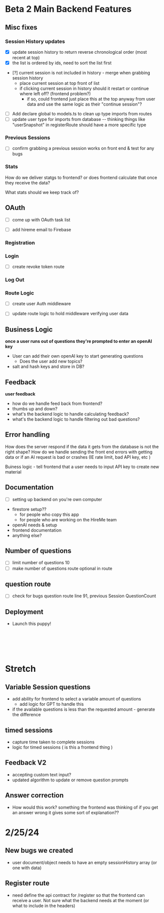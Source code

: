 # Beta 2 Main Backend Features

## Misc fixes
### Session History updates

- [x] update session history to return reverse chronological order (most recent at top)
- [x] the list is ordered by ids, need to sort the list first
- [?] current session is not included in history - merge when grabbing session history
  - place current session at top front of list
  - if clicking current session in history should it restart or continue where left off? (frontend problem?)
    - if so, could frontend just place this at the top anyway from user data 
    and use the same logic as their "continue session"?  
- [ ] Add declare global to models.ts to clean up type imports from routes
- [ ] update user type for imports from database
  -- thinking things like "userSnapshot" in registerRoute should have a more specific type

### Previous Sessions
- [ ] confirm grabbing a previous session works on front end & test for any bugs

### Stats

How do we deliver statgs to frontend? or does frontend calculate that once they receive the data?

What stats should we keep track of?





## OAuth
- [ ] come up with OAuth task list
- [ ] add hireme email to Firebase


### Registration
### Login
- [ ] create revoke token route

### Log Out

### Route Logic
- [ ] create user Auth middleware
- [ ] update route logic to hold middleware verifying user data


## Business Logic
**once a user runs out of questions they're prompted to enter an openAI key**
- User can add their own openAI key to start generating questions
    - Does the user add new topics?
- salt and hash keys and store in DB?


## Feedback
**user feedback**
- how do we handle feed back from frontend? 
- thumbs up and down? 
- what's the backend logic to handle calculating feedback?
- what's the backend logic to handle filtering out bad questions?


## Error handling
How does the server respond if the data it gets from the database is not the right shape?
How do we handle sending the front end errors with getting data or if an AI request is bad or crashes (IE rate limit, bad API key, etc )

Buiness logic - tell frontend that a user needs to input API key to create new material

## Documentation
- [ ] setting up backend on you're own computer
- firestore setup?? 
  - for people who copy this app
  - for people who are working on the HireMe team
- openAI needs & setup
- frontend documentation 
- anything else?

## Number of questions
- [ ] limit number of questions 10 
- [ ] make number of questions route optional in route

## question route
- [ ] check for bugs question route line 91, previous Session QuestionCount 


## Deployment
- Launch this puppy!


<br>
<br>
<br>
<br>

# Stretch

## Variable Session questions
- add ability for frontend to select a variable amount of questions
  - add logic for GPT to handle this
- if the available questions is less than the requested amount - generate the difference

## timed sessions
- capture time taken to complete sessions
- logic for timed sessions ( is this a frontend thing )

## Feedback V2
- accepting custom text input? 
- updated algorithm to update or remove question prompts

## Answer correction
- How would this work? something the frontend was thinking of if you get an answer wrong it gives some sort of explanation?? 




# 2/25/24
## New bugs we created
- user document/object needs to have an empty sessionHistory array (or one with data)

## Register route
- need define the api contract for /register so that the frontend can receive a user. Not sure what the backend needs at the moment (or what to include in the headers)